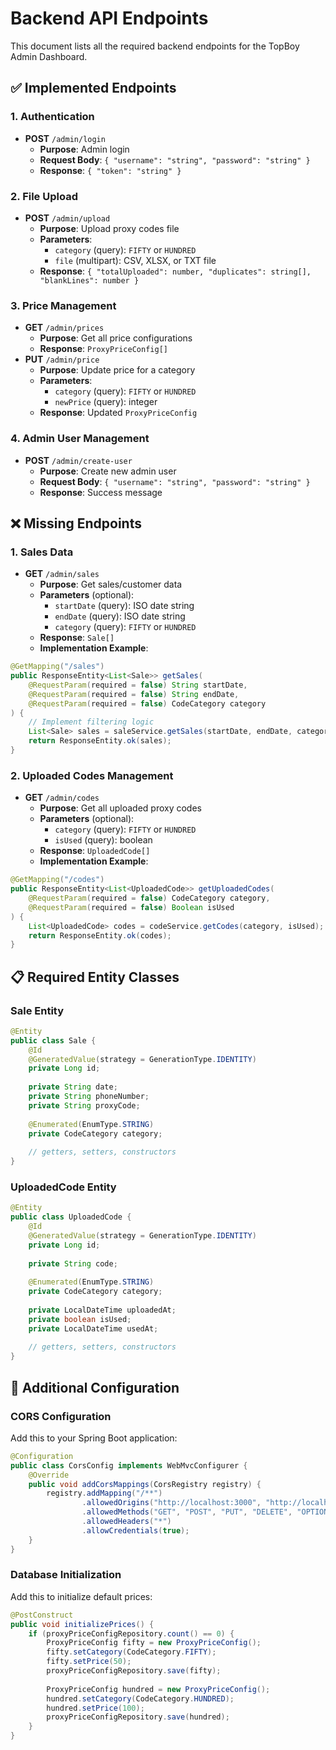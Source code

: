 # Backend API Endpoints

This document lists all the required backend endpoints for the TopBoy Admin Dashboard.

## ✅ Implemented Endpoints

### 1. Authentication
- **POST** `/admin/login`
  - **Purpose**: Admin login
  - **Request Body**: `{ "username": "string", "password": "string" }`
  - **Response**: `{ "token": "string" }`

### 2. File Upload
- **POST** `/admin/upload`
  - **Purpose**: Upload proxy codes file
  - **Parameters**: 
    - `category` (query): `FIFTY` or `HUNDRED`
    - `file` (multipart): CSV, XLSX, or TXT file
  - **Response**: `{ "totalUploaded": number, "duplicates": string[], "blankLines": number }`

### 3. Price Management
- **GET** `/admin/prices`
  - **Purpose**: Get all price configurations
  - **Response**: `ProxyPriceConfig[]`
- **PUT** `/admin/price`
  - **Purpose**: Update price for a category
  - **Parameters**:
    - `category` (query): `FIFTY` or `HUNDRED`
    - `newPrice` (query): integer
  - **Response**: Updated `ProxyPriceConfig`

### 4. Admin User Management
- **POST** `/admin/create-user`
  - **Purpose**: Create new admin user
  - **Request Body**: `{ "username": "string", "password": "string" }`
  - **Response**: Success message

## ❌ Missing Endpoints

### 1. Sales Data
- **GET** `/admin/sales`
  - **Purpose**: Get sales/customer data
  - **Parameters** (optional):
    - `startDate` (query): ISO date string
    - `endDate` (query): ISO date string
    - `category` (query): `FIFTY` or `HUNDRED`
  - **Response**: `Sale[]`
  - **Implementation Example**:
```java
@GetMapping("/sales")
public ResponseEntity<List<Sale>> getSales(
    @RequestParam(required = false) String startDate,
    @RequestParam(required = false) String endDate,
    @RequestParam(required = false) CodeCategory category
) {
    // Implement filtering logic
    List<Sale> sales = saleService.getSales(startDate, endDate, category);
    return ResponseEntity.ok(sales);
}
```

### 2. Uploaded Codes Management
- **GET** `/admin/codes`
  - **Purpose**: Get all uploaded proxy codes
  - **Parameters** (optional):
    - `category` (query): `FIFTY` or `HUNDRED`
    - `isUsed` (query): boolean
  - **Response**: `UploadedCode[]`
  - **Implementation Example**:
```java
@GetMapping("/codes")
public ResponseEntity<List<UploadedCode>> getUploadedCodes(
    @RequestParam(required = false) CodeCategory category,
    @RequestParam(required = false) Boolean isUsed
) {
    List<UploadedCode> codes = codeService.getCodes(category, isUsed);
    return ResponseEntity.ok(codes);
}
```

## 📋 Required Entity Classes

### Sale Entity
```java
@Entity
public class Sale {
    @Id
    @GeneratedValue(strategy = GenerationType.IDENTITY)
    private Long id;
    
    private String date;
    private String phoneNumber;
    private String proxyCode;
    
    @Enumerated(EnumType.STRING)
    private CodeCategory category;
    
    // getters, setters, constructors
}
```

### UploadedCode Entity
```java
@Entity
public class UploadedCode {
    @Id
    @GeneratedValue(strategy = GenerationType.IDENTITY)
    private Long id;
    
    private String code;
    
    @Enumerated(EnumType.STRING)
    private CodeCategory category;
    
    private LocalDateTime uploadedAt;
    private boolean isUsed;
    private LocalDateTime usedAt;
    
    // getters, setters, constructors
}
```

## 🔧 Additional Configuration

### CORS Configuration
Add this to your Spring Boot application:
```java
@Configuration
public class CorsConfig implements WebMvcConfigurer {
    @Override
    public void addCorsMappings(CorsRegistry registry) {
        registry.addMapping("/**")
                .allowedOrigins("http://localhost:3000", "http://localhost:3001")
                .allowedMethods("GET", "POST", "PUT", "DELETE", "OPTIONS")
                .allowedHeaders("*")
                .allowCredentials(true);
    }
}
```

### Database Initialization
Add this to initialize default prices:
```java
@PostConstruct
public void initializePrices() {
    if (proxyPriceConfigRepository.count() == 0) {
        ProxyPriceConfig fifty = new ProxyPriceConfig();
        fifty.setCategory(CodeCategory.FIFTY);
        fifty.setPrice(50);
        proxyPriceConfigRepository.save(fifty);
        
        ProxyPriceConfig hundred = new ProxyPriceConfig();
        hundred.setCategory(CodeCategory.HUNDRED);
        hundred.setPrice(100);
        proxyPriceConfigRepository.save(hundred);
    }
}
``` 